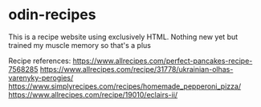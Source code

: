 # odin-recipes

This is a recipe website using exclusively HTML. Nothing new yet but trained my muscle memory so that's a plus

Recipe references: 
https://www.allrecipes.com/perfect-pancakes-recipe-7568285
https://www.allrecipes.com/recipe/31778/ukrainian-olhas-varenyky-perogies/
https://www.simplyrecipes.com/recipes/homemade_pepperoni_pizza/
https://www.allrecipes.com/recipe/19010/eclairs-ii/

